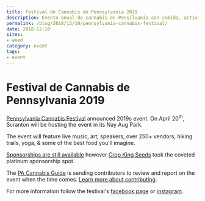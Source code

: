 ```yaml
---
title: Festival de Cannabis de Pennsylvania 2019
description: Evento anual de cannabis en Pensilvania con comida, actividades, música y más.
permalink: /blog/2018/12/10/pennsylvania-cannabis-festival/
date: 2018-12-10
sites:
- weed
category: event
tags: 
- event
---
```

<Ads />

# Festival de Cannabis de Pennsylvania 2019

[Pennsylvania Cannabis Festival](http://penncannafest.com/) announced 2019s event. On April 20<sup>th</sup>, Scranton will be hosting the event in its Nay Aug Park.

The event will feature live music, art, speakers, over 250+ vendors, hiking trails, yoga, & some of the best food you'll imagine.

[Sponsorships are still available](https://www.sponseasy.com/p/2019-pennsylvania-cannabis-festival) however [Crop King Seeds](https://www.cropkingseeds.com/) took the coveted platinum sponsorship spot.

The [PA Cannabis Guide](/) is sending contributors to review and report on the event when the time comes. [Learn more about contributing](/guide/#how-to-contribute).

For more information follow the festival's [facebook page](https://www.facebook.com/PennCannaFest/) or [instagram](https://www.instagram.com/penncannafest/).

<Referral />
<Ads />